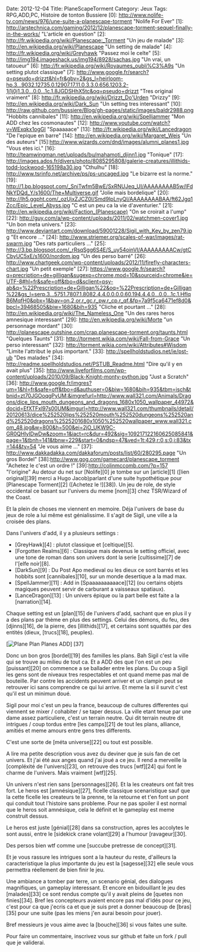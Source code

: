 Date: 2012-12-04
Title: PlaneScapeTorment
Category: Jeux
Tags: RPG,ADD,PC, Histoire de tonton Bussiere
[0]: http://www.nolife-tv.com/news/976/une-suite-a-planescape-torment  "Nolife For Ever"
[1]: http://arstechnica.com/gaming/2012/12/planescape-torment-sequel-finally-in-the-works/  "L'article en question"
[2]: http://fr.wikipedia.org/wiki/Planescape:_Torment "Un jeu de malade"
[3]: http://en.wikipedia.org/wiki/Planescape "Un setting de malade" 
[4]: http://fr.wikipedia.org/wiki/Greyhawk "Passez moi le celte" 
[5]: http://img194.imageshack.us/img194/8928/sachas.jpg "Un vrai, un tatoueur" 
[6]: http://fr.wikipedia.org/wiki/Royaumes_oubli%C3%A9s "Un setting plutot classique" 
[7]: http://www.google.fr/search?q=pseudo+drizzt&hl=fr&gbv=2&gs_l=heirloom-hp.3...9032.12735.0.12907.17.11.0.3.3.0.656.1203.2-1j1j0j1.3.0...0.0...1c.1.8JGDSHhX5tc&oq=pseudo+drizzt "Tres original vraiment"
[8]: http://fr.wikipedia.org/wiki/Drizzt_Do'Urden "Drizzy" 
[9]: http://en.wikipedia.org/wiki/Dark_Sun "Un setting tres interessant" 
[10]: http://raw.github.com/bussiere/Blog/gh-pages/static/images/baldr2988.png "Hobbits cannibales" 
[11]: http://en.wikipedia.org/wiki/Spelljammer "Mon ADD chez les cosmonautes" 
[12]: http://www.youtube.com/watch?v=WExqkx1ogGI "Spaaaaace" 
[13]: http://fr.wikipedia.org/wiki/Lancedragon "De l'epique en barre" 
[14]: http://en.wikipedia.org/wiki/Margaret_Weis "Un des auteurs" 
[15]:http://www.wizards.com/dnd/images/alumni_planes1.jpg "Vous etes ici." 
[16]: http://teamwingman.net/uploads/bu/mahamoti_djinn1.jpg "Tonique" 
[17]: http://images.ados.fr/divers/photo/8085295808/galerie-creatures/illithids-todd-lockwood-165198a30.jpg "Cthulhu" 
[18]: http://www.tsrinfo.net/archive/ps/ps-uncaged.jpg "Le bizarre est la norme." 
[19]: http://1.bp.blogspot.com/_SniTwfm5BwE/SxRNUJeq_UI/AAAAAAAAB5w/lFdNkYDQd_Y/s1600/The+Multiverse.gif "Jolie mais bordelique" 
[20]: http://lh5.ggpht.com/_ozUjxZJCZ0I/Smd9IpLnyQI/AAAAAAAABAA/ft62Jgq1Zcc/Epic_Level_Abyss.jpg "C est un peu ca la vie d'aventurier." 
[21]: http://en.wikipedia.org/wiki/Faction_(Planescape) "On se croirait a l'ump" 
[22]: http://guy.com/a/wp-content/uploads/2011/02/watchmen-cover1.jpg "Un bon meta univers."
[23]: http://www.deviantart.com/download/59001228/Sigil_with_Key_by_zen79.jpg "Et encore ..."
[24]: http://www.striemer.org/scales-of-war/images/rat-swarm.jpg "Des rats particuliers ..." 
[25]: http://3.bp.blogspot.com/_rRsqSgg6S4E/S_uy54oinVI/AAAAAAAAACw/gtCCbyUC5xE/s1600/nordom.jpg "Un des perso barré" 
[26]: http://www.chartgeek.com/wp-content/uploads/2012/11/firefly-characters-chart.jpg "Un petit exemple" 
[27]: https://www.google.fr/search?q=precription+de+gilligan&sugexp=chrome,mod=10&sourceid=chrome&ie=UTF-8#hl=fr&safe=off&tbo=d&sclient=psy-ab&q=%22Prescription+de+Gilligan%22&oq=%22Prescription+de+Gilligan%22&gs_l=serp.3...5751.7807.1.8082.4.4.0.0.0.0.60.194.4.4.0...0.0...1c.1.HfIqB6MqfH0&pbx=1&bav=on.2,or.r_gc.r_pw.r_cp.r_qf.&fp=7a9f5ca6471ef8d0&bpcl=39468505&biw=1680&bih=935 "Cliche et pourtant ..." 
[28]: http://en.wikipedia.org/wiki/The_Nameless_One "Un des rares heros amnesique interessant" 
[29]: http://en.wikipedia.org/wiki/Morte "un personnage mordant" 
[30]: http://planescape.outshine.com/crap.planescape-torment.org/taunts.html "Quelques Taunts" 
[31]: http://torment.wikia.com/wiki/Fall-from-Grace "Un perso interessant" 
[32]: http://torment.wikia.com/wiki/Attributes#Wisdom "Limite l'attribut le plus important." 
[33]: http://spellholdstudios.net/ie/pst-ub "Des malades" 
[34]: http://readme.spellholdstudios.net/PSTUB_Readme.html "Dire qu'il y en avait plus" 
[35]: http://www.liveforfilms.com/wp-content/uploads/2010/09/Black-Knight-monty-python.jpg "Just a Scratch" 
[36]: http://www.google.fr/imgres?um=1&hl=fr&safe=off&tbo=d&authuser=0&biw=1680&bih=935&tbm=isch&tbnid=zt70JGOoqgPyUM:&imgrefurl=http://www.wall321.com/Animals/Dragons/dice_lips_mouth_dungeons_and_dragons_1680x1050_wallpaper_44972&docid=EfXTFxl97s00UM&imgurl=http://www.wall321.com/thumbnails/detail/20120613/dice%252520lips%252520mouth%252520dungeons%252520and%252520dragons%2525201680x1050%252520wallpaper_www.wall321.com_48.jpg&w=800&h=500&ei=2jO_UKW9C-GR0QHlyIDwDw&zoom=1&iact=rc&dur=492&sig=109217122160625085841&page=1&tbnh=141&tbnw=229&start=0&ndsp=47&ved=1t:429,r:0,s:0,i:83&tx=144&ty=54 "Je vous aime ..." 
[37]: http://www.dakkadakka.com/dakkaforum/posts/list/60/280295.page "Un gros Bordel" 
[38]:http://www.gog.com/gamecard/planescape_torment "Achetez le c'est un ordre !"
[39]:http://colinmccomb.com/?p=157 "l'origine"
Au detour du net sur [Nolife][0] je tombe sur un [article][1]  ([lien original][39] merci a Hugo Jacob)parlant d'une suite hypothétique pour [Planescape Torment][2] ([Achetez le !][38]). Un jeu de role, de style occidental ce basant sur l'univers du meme [nom][3] chez TSR/Wizard of the Coast.

Et la plein de choses me viennent en memoire. Déja l'univers de base du jeux de role a lui même est génialissime. Il s'agit de Sigil, une ville a la croisée des plans.

Dans l'univers d'add, il y a plusieurs settings :

* [GreyHawk][4] : plutot classique et [celtique][5].
* [Forgotten Realms][6] : Classique mais devenus le setting officiel, avec une tone de roman dans son univers dont la serie [cultissime][7] de l'[elfe noir][8].
* [DarkSun][9] : Du Post Apo medieval ou les dieux ce sont barrés et les hobbits sont [cannibales][10], sur un monde desertique a la mad max.
* [SpellJammer][11] : Add in [Spaaaaaaaaaace][12] (ou certains objets magiques peuvent servir de carburant a vaisseaux spatiaux).
* [LanceDragon][13] : Un univers épique ou la part belle est faite a la [narration][14].

Chaque setting est un [plan][15] de l'univers d'add, sachant que en plus il y a des plans par thème en plus des settings. Celui des démons, du feu, des [djinns][16], de la pierre, des [illithids][17], et certains sont squattés par des entités (dieux, [trucs][18], peuples).

[![Plane Plan Planes ADD](http://raw.github.com/bussiere/Blog/gh-pages/static/images/planes_thumb.jpg)] [37]

Donc un bon gros [bordel][19] des familles les plans. Bah Sigil c'est la ville qui se trouve au milieu de tout ca.
Et a ADD des que l'on est un peu [puissant][20] on commence a se ballader entre les plans. Du coup a Sigil les gens sont de niveaux tres respectables et ont quand meme pas mal de bouteille. Par contre les accidents peuvent arriver et un clampin peut se retrouver ici sans comprendre ce qui lui arrive. Et meme la si il survit c'est qu'il est un minimun doué.

Sigil pour moi c'est un peu la france, beaucoup de cultures differentes qui viennent se mixer / cohabiter / se taper dessus. La ville etant tenue par une dame assez particuliere, c'est un terrain neutre.
Qui dit terrain neutre dit intrigues / coup tordus entre [les camps][21] de tout les plans, alliance, amitiés et meme  amours entre gens tres differents.

C'est une sorte de [méta universe][22] ou tout est possible.

A lire ma petite description vous avez du deviner que je suis fan de cet univers. Et j'ai été aux anges quand j'ai joué a ce jeu. Il rend a merveille la [compléxité de l'univers][23], on retrouve des trucs [wtf][24] qui font le charme de l'univers. Mais vraiment [wtf][25].

Un univers n'est rien sans  [personnages][26]. Et la les createurs ont fait tres fort. Le heros est [amnésique][27], ficelle classique scenaristique sauf que la cette ficelle les createurs te la prenne, te la retourne et t'en font un pont qui conduit tout l'histoire sans probleme. Pour ne pas spoiler il est normal que le heros soit amnésique, cela le définit et le gameplay est meme construit dessus.

Le heros est juste [génial][28] dans sa construction, apres les accolytes le sont aussi, entre le [sidekick crane volant][29] a l'humour [ravageur][30].

Des persos bien wtf comme une [succube pretresse de concept][31].

Et je vous rassure les intrigues sont a la hauteur du reste, d'ailleurs la caracteristique la plus importante du jeu est la [sagesse][32] elle seule vous permettra réellement de bien finir le jeu.

Une ambiance a tomber par terre, un scenario génial, des dialogues magnifiques, un gameplay interessant.
Et encore en bidouillant le jeu des [malades][33] ce sont rendus compte qu'il y avait pleins de [quetes non finies][34].
Bref les concepteurs avaient encore pas mal d'idés pour ce jeu, c'est pour ca que j'ecris ca et que je suis pret a donner beaucoup de [bras][35] pour une suite (pas les miens j'en aurai besoin pour jouer).

Bref messieurs je vous aime avec la [bouche][36] si vous faites une suite.


Pour faire un commentaire, inscrivez vous sur github et faite un fork / pull que je validerai.


